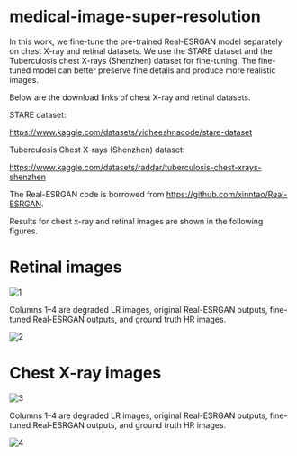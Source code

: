 # medical-image-super-resolution
 
In this work, we fine-tune the pre-trained Real-ESRGAN model separately on chest X-ray and retinal datasets. We use the STARE dataset and the Tuberculosis chest X-rays (Shenzhen) dataset for fine-tuning. The fine-tuned model can better preserve fine details and produce more realistic images. 

Below are the download links of chest X-ray and retinal datasets.

STARE dataset:

https://www.kaggle.com/datasets/vidheeshnacode/stare-dataset

Tuberculosis Chest X-rays (Shenzhen) dataset: 

https://www.kaggle.com/datasets/raddar/tuberculosis-chest-xrays-shenzhen

The Real-ESRGAN code is borrowed from https://github.com/xinntao/Real-ESRGAN.

Results for chest x-ray and retinal images are shown in the following figures.

# Retinal images 

![1](https://github.com/alireza-aghelan/medical-image-super-resolution/assets/47056654/859537c8-2f8e-44b0-bec4-e5452299a66e)

Columns 1–4 are degraded LR images, original Real-ESRGAN outputs, fine-tuned Real-ESRGAN outputs, and ground truth HR images. 

![2](https://github.com/alireza-aghelan/medical-image-super-resolution/assets/47056654/0ff3d613-5b36-4ec4-984f-ce7050143688)

# Chest X-ray images 

![3](https://github.com/alireza-aghelan/medical-image-super-resolution/assets/47056654/168e1c37-6694-4e7d-93e9-a2778fb66f1f)

Columns 1–4 are degraded LR images, original Real-ESRGAN outputs, fine-tuned Real-ESRGAN outputs, and ground truth HR images. 

![4](https://github.com/alireza-aghelan/medical-image-super-resolution/assets/47056654/a76529ef-bd65-4fbc-ab19-c03d6e8b0b27)

